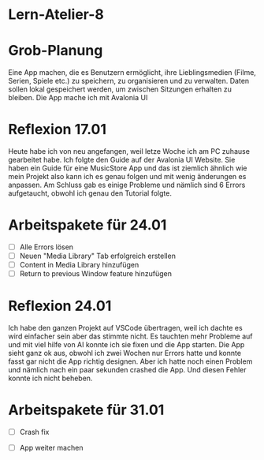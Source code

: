 # Lern-Atelier-8

# Grob-Planung
Eine App machen, die es Benutzern ermöglicht, ihre Lieblingsmedien (Filme, Serien, Spiele etc.) zu speichern, zu organisieren und zu verwalten. Daten sollen lokal gespeichert werden, um zwischen Sitzungen erhalten zu bleiben. Die App mache ich mit Avalonia UI

# Reflexion 17.01
Heute habe ich von neu angefangen, weil letze Woche ich am PC zuhause gearbeitet habe. Ich folgte den Guide auf der Avalonia UI Website. Sie haben ein Guide für eine MusicStore App und das ist ziemlich ähnlich wie mein Projekt also kann ich es genau folgen und mit wenig änderungen es anpassen. Am Schluss gab es einige Probleme und nämlich sind 6 Errors aufgetaucht, obwohl ich genau den Tutorial folgte. 

# Arbeitspakete für 24.01
- [ ] Alle Errors lösen
- [ ] Neuen "Media Library" Tab erfolgreich erstellen
- [ ] Content in Media Library hinzufügen
- [ ] Return to previous Window feature hinzufügen

# Reflexion 24.01 
Ich habe den ganzen Projekt auf VSCode übertragen, weil ich dachte es wird einfacher sein aber das stimmte nicht. Es tauchten mehr Probleme auf und mit viel hilfe von AI konnte ich sie fixen und die App starten. Die App sieht ganz ok aus, obwohl ich zwei Wochen nur Errors hatte und konnte fasst gar nicht die App richtig designen. Aber ich hatte noch einen Problem und nämlich nach ein paar sekunden crashed die App. Und diesen Fehler konnte ich nicht beheben. 

# Arbeitspakete für 31.01 
- [ ] Crash fix
- [ ] App weiter machen
      
